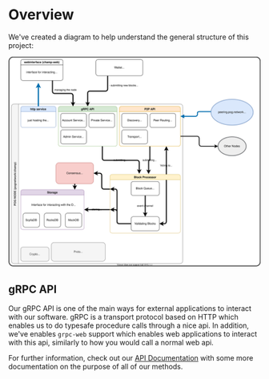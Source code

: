 # Overview

We've created a diagram to help understand the general structure of this project:

[![techstack](./techstack.drawio.svg)](./techstack.drawio.svg)

## gRPC API

Our gRPC API is one of the main ways for external applications to interact with our software. gRPC is a transport protocol based on HTTP which enables us to do typesafe procedure calls through a nice api. In addition, we've enables `grpc-web` support which enables web applications to interact with this api, similarly to how you would call a normal web api.

For further information, check out our [API Documentation](./rpc-api.md) with some more documentation on the purpose of all of our methods.
